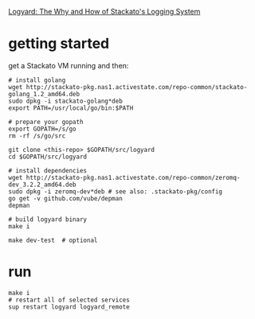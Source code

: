 [Logyard: The Why and How of Stackato's Logging System](http://www.activestate.com/blog/2013/04/logyard-why-and-how-stackatos-logging-system)

# getting started

get a Stackato VM running and then:


```
# install golang
wget http://stackato-pkg.nas1.activestate.com/repo-common/stackato-golang_1.2_amd64.deb
sudo dpkg -i stackato-golang*deb
export PATH=/usr/local/go/bin:$PATH

# prepare your gopath
export GOPATH=/s/go
rm -rf /s/go/src 

git clone <this-repo> $GOPATH/src/logyard
cd $GOPATH/src/logyard

# install dependencies
wget http://stackato-pkg.nas1.activestate.com/repo-common/zeromq-dev_3.2.2_amd64.deb
sudo dpkg -i zeromq-dev*deb # see also: .stackato-pkg/config
go get -v github.com/vube/depman
depman

# build logyard binary
make i

make dev-test  # optional
```

# run

```
make i
# restart all of selected services
sup restart logyard logyard_remote
```

